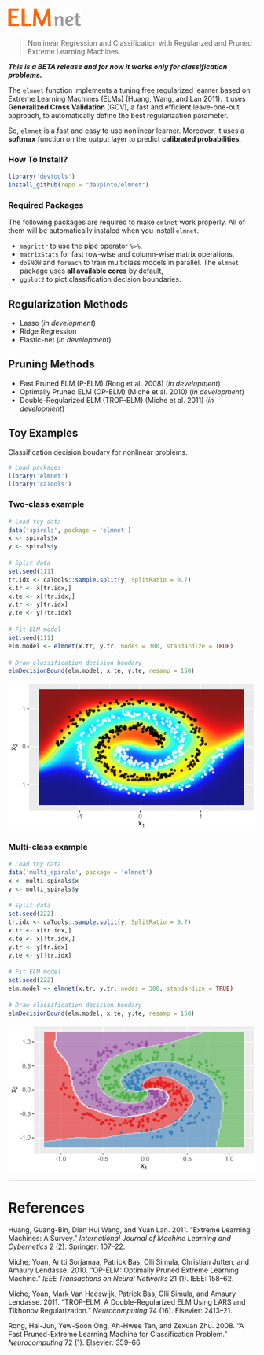 ![elmnet R package](elmnet_logo.png "fig:")
================

> Nonlinear Regression and Classification with Regularized and Pruned Extreme Learning Machines

***This is a BETA release and for now it works only for classification problems.***

The `elmnet` function implements a tuning free regularized learner based on Extreme Learning Machines (ELMs) (Huang, Wang, and Lan 2011). It uses **Generalized Cross Validation** (GCV), a fast and efficient leave-one-out approach, to automatically define the best regularization parameter.

So, `elmnet` is a fast and easy to use nonlinear learner. Moreover, it uses a **softmax** function on the output layer to predict **calibrated probabilities**.

### How To Install?

``` r
library('devtools')
install_github(repo = "davpinto/elmnet")
```

### Required Packages

The following packages are required to make `emlnet` work properly. All of them will be automatically instaled when you install `elmnet`.

-   `magrittr` to use the pipe operator `%>%`,
-   `matrixStats` for fast row-wise and column-wise matrix operations,
-   `doSNOW` and `foreach` to train multiclass models in parallel. The `elmnet` package uses **all available cores** by default,
-   `ggplot2` to plot classification decision boundaries.

Regularization Methods
----------------------

-   Lasso (*in development*)
-   Ridge Regression
-   Elastic-net (*in development*)

Pruning Methods
---------------

-   Fast Pruned ELM (P-ELM) (Rong et al. 2008) (*in development*)
-   Optimally Pruned ELM (OP-ELM) (Miche et al. 2010) (*in development*)
-   Double-Regularized ELM (TROP-ELM) (Miche et al. 2011) (*in development*)

Toy Examples
------------

Classification decision boudary for nonlinear problems.

``` r
# Load packages
library('elmnet')
library('caTools')
```

### Two-class example

``` r
# Load toy data
data('spirals', package = 'elmnet')
x <- spirals$x
y <- spirals$y

# Split data
set.seed(111)
tr.idx <- caTools::sample.split(y, SplitRatio = 0.7)
x.tr <- x[tr.idx,]
x.te <- x[!tr.idx,]
y.tr <- y[tr.idx]
y.te <- y[!tr.idx]

# Fit ELM model
set.seed(111)
elm.model <- elmnet(x.tr, y.tr, nodes = 300, standardize = TRUE)

# Draw classification decision boudary
elmDecisionBound(elm.model, x.te, y.te, resamp = 150)
```

<img src="README_files/figure-markdown_github/unnamed-chunk-3-1.png" style="display: block; margin: auto;" />

### Multi-class example

``` r
# Load toy data
data('multi_spirals', package = 'elmnet')
x <- multi_spirals$x
y <- multi_spirals$y

# Split data
set.seed(222)
tr.idx <- caTools::sample.split(y, SplitRatio = 0.7)
x.tr <- x[tr.idx,]
x.te <- x[!tr.idx,]
y.tr <- y[tr.idx]
y.te <- y[!tr.idx]

# Fit ELM model
set.seed(222)
elm.model <- elmnet(x.tr, y.tr, nodes = 300, standardize = TRUE)

# Draw classification decision boudary
elmDecisionBound(elm.model, x.te, y.te, resamp = 150)
```

<img src="README_files/figure-markdown_github/unnamed-chunk-4-1.png" style="display: block; margin: auto;" />

------------------------------------------------------------------------

References
==========

Huang, Guang-Bin, Dian Hui Wang, and Yuan Lan. 2011. “Extreme Learning Machines: A Survey.” *International Journal of Machine Learning and Cybernetics* 2 (2). Springer: 107–22.

Miche, Yoan, Antti Sorjamaa, Patrick Bas, Olli Simula, Christian Jutten, and Amaury Lendasse. 2010. “OP-ELM: Optimally Pruned Extreme Learning Machine.” *IEEE Transactions on Neural Networks* 21 (1). IEEE: 158–62.

Miche, Yoan, Mark Van Heeswijk, Patrick Bas, Olli Simula, and Amaury Lendasse. 2011. “TROP-ELM: A Double-Regularized ELM Using LARS and Tikhonov Regularization.” *Neurocomputing* 74 (16). Elsevier: 2413–21.

Rong, Hai-Jun, Yew-Soon Ong, Ah-Hwee Tan, and Zexuan Zhu. 2008. “A Fast Pruned-Extreme Learning Machine for Classification Problem.” *Neurocomputing* 72 (1). Elsevier: 359–66.
